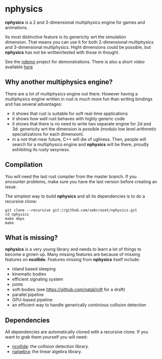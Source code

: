 nphysics
========
**nphysics** is a 2 and 3-dimensional multiphysics engine for games and
animations.

Its most distinctive feature is its genericity wrt the simulation
dimension. That means you can use it for both 2-dimensional multiphysics and
3-dimensional multiphysics. Hight dimensions could be possible, but **nphysics**
has not be written/tested with those in thought.

See the [ndemo](https://github.com/sebcrozet/ndemo) project for demonstrations.
There is also a short video available [here](http://youtu.be/CANjXZ5rocI)

## Why another multiphysics engine?
There are a lot of multiphysics engine out there.
However having a multiphysics engine written in rust is much more fun than
writing bindings and has several advantages:
- it shows that rust is suitable for soft real-time applications
- it shows how well rust behaves with highly generic code
- it shows that there is no need to write two separate engine for 2d and 3d:
  genericity wrt the dimension is possible (modulo low level arithmetic
  specializations for each dimension).
- in a not-that-near future, C++ will die of ugliness. Then, people will
  search for a multiphysics engine and **nphysics** will be there, proudly
  exhibiting its _rusty_ sexyness.

## Compilation
You will need the last rust compiler from the master branch.
If you encounter problems, make sure you have the last version before creating an issue.

The simplest way to build **nphysics** and all its dependencies is to do a
recursive clone:


    git clone --recursive git://github.com/sebcrozet/nphysics.git
    cd nphysics
    make deps
    make

## What is missing?
**nphysics** is a very young library and needs to learn a lot of things to
become a grown up. Many missing features are because of missing features on
**ncollide**. Features missing from **nphysics** itself include:

- island based sleeping
- kinematic bodies
- efficient signaling system
- joints
- soft-bodies (see https://github.com/natal/roft for a draft)
- parallel pipeline
- GPU-based pipeline
- an efficient way to handle generically continious collision detection

## Dependencies
All dependencies are automatically cloned with a recursive clone.
If you want to grab them yourself you will need:

* [ncollide](https://github.com/sebcrozet/ncollide): the collision detection library.
* [nalgebra](https://github.com/sebcrozet/nalgebra): the linear algebra library.
